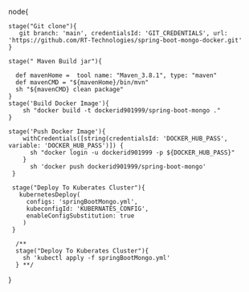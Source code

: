 node{
     
    stage("Git clone"){
       git branch: 'main', credentialsId: 'GIT_CREDENTIALS', url: 'https://github.com/RT-Technologies/spring-boot-mongo-docker.git'
    }
    
    stage(" Maven Build jar"){
      
      def mavenHome =  tool name: "Maven_3.8.1", type: "maven"
      def mavenCMD = "${mavenHome}/bin/mvn"
      sh "${mavenCMD} clean package"
    } 
    stage('Build Docker Image'){
        sh "docker build -t dockerid901999/spring-boot-mongo ."
    }
    
    stage('Push Docker Image'){
        withCredentials([string(credentialsId: 'DOCKER_HUB_PASS', variable: 'DOCKER_HUB_PASS')]) {
          sh "docker login -u dockerid901999 -p ${DOCKER_HUB_PASS}"
        }
          sh 'docker push dockerid901999/spring-boot-mongo'
     }
     
     stage("Deploy To Kuberates Cluster"){
       kubernetesDeploy(
         configs: 'springBootMongo.yml', 
         kubeconfigId: 'KUBERNATES_CONFIG',
         enableConfigSubstitution: true
        )
     }
	 
	  /**
      stage("Deploy To Kuberates Cluster"){
        sh 'kubectl apply -f springBootMongo.yml'
      } **/
     
}

